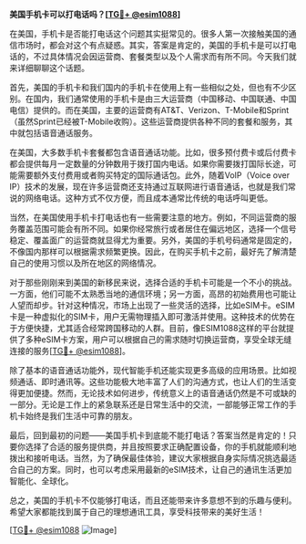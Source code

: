 **美国手机卡可以打电话吗？[[TG💪+ @esim1088](https://t.me/s/esim1088)]**

在美国，手机卡是否能打电话这个问题其实挺常见的。很多人第一次接触美国的通信市场时，都会对这个有点疑惑。其实，答案是肯定的，美国的手机卡是可以打电话的，不过具体情况会因运营商、套餐类型以及个人需求而有所不同。今天我们就来详细聊聊这个话题。

首先，美国的手机卡和我们国内的手机卡在使用上有一些相似之处，但也有不少区别。在国内，我们通常使用的手机卡是由三大运营商（中国移动、中国联通、中国电信）提供的。而在美国，主要的运营商有AT&T、Verizon、T-Mobile和Sprint（虽然Sprint已经被T-Mobile收购）。这些运营商提供各种不同的套餐和服务，其中就包括语音通话服务。

在美国，大多数手机卡套餐都包含语音通话功能。比如，很多预付费卡或后付费卡都会提供每月一定数量的分钟数用于拨打国内电话。如果你需要拨打国际长途，可能需要额外支付费用或者购买特定的国际通话包。此外，随着VoIP（Voice over IP）技术的发展，现在许多运营商还支持通过互联网进行语音通话，也就是我们常说的网络电话。这种方式不仅方便，而且成本通常比传统的电话呼叫更低。

当然，在美国使用手机卡打电话也有一些需要注意的地方。例如，不同运营商的服务覆盖范围可能会有所不同。如果你经常旅行或者居住在偏远地区，选择一个信号稳定、覆盖面广的运营商就显得尤为重要。另外，美国的手机号码通常是固定的，不像国内那样可以根据需求频繁更换。因此，在购买手机卡之前，最好先了解清楚自己的使用习惯以及所在地区的网络情况。

对于那些刚刚来到美国的新移民来说，选择合适的手机卡可能是一个不小的挑战。一方面，他们可能不太熟悉当地的通信环境；另一方面，高昂的初始费用也可能让人望而却步。针对这种情况，市场上出现了一些灵活的选择，比如eSIM卡。eSIM卡是一种虚拟化的SIM卡，用户无需物理插入即可激活并使用。这种技术的优势在于方便快捷，尤其适合经常跨国移动的人群。目前，像ESIM1088这样的平台就提供了多种eSIM卡方案，用户可以根据自己的需求随时切换运营商，享受全球无缝连接的服务[[TG💪+ @esim1088](https://t.me/s/esim1088)]。

除了基本的语音通话功能外，现代智能手机还能实现更多高级的应用场景。比如视频通话、即时通讯等。这些功能极大地丰富了人们的沟通方式，也让人们的生活变得更加便捷。然而，无论技术如何进步，传统意义上的语音通话仍然是不可或缺的一部分。无论是工作上的紧急联系还是日常生活中的交流，一部能够正常工作的手机卡始终是我们生活中可靠的朋友。

最后，回到最初的问题——美国手机卡到底能不能打电话？答案当然是肯定的！只要你选择了合适的服务提供商，并且按照要求正确配置设备，你的手机就能顺利地拨出和接听电话。当然，为了确保最佳体验，建议大家根据自身实际情况挑选最适合自己的方案。同时，也可以考虑采用最新的eSIM技术，让自己的通讯生活更加智能化、全球化。

总之，美国的手机卡不仅能够打电话，而且还能带来许多意想不到的乐趣与便利。希望大家都能找到属于自己的理想通讯工具，享受科技带来的美好生活！

[[TG💪+ @esim1088](https://t.me/s/esim1088) ![Image](https://i.postimg.cc/4NQfJmqS/Snipaste-2025-05-13-00-14-12.png)]